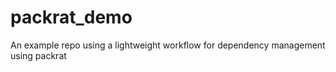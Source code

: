 # packrat_demo
An example repo using a lightweight workflow for dependency management using packrat
